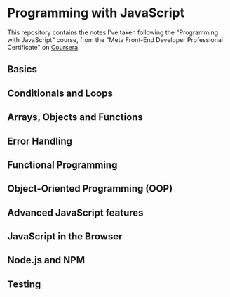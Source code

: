 # Programming with JavaScript
This repository contains the notes I've taken following the "Programming with JavaScript" course, from the "Meta Front-End Developer Professional Certificate" on [Coursera](https://www.coursera.org/)

## Basics
## Conditionals and Loops
## Arrays, Objects and Functions
## Error Handling
## Functional Programming
## Object-Oriented Programming (OOP)
## Advanced JavaScript features
## JavaScript in the Browser
## Node.js and NPM
## Testing
